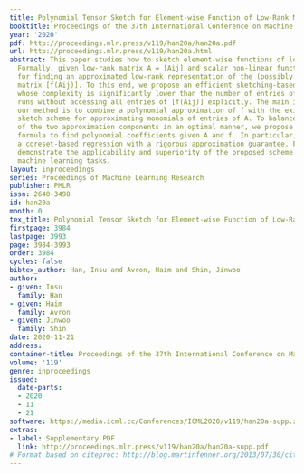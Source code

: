 ```yaml
---
title: Polynomial Tensor Sketch for Element-wise Function of Low-Rank Matrix
booktitle: Proceedings of the 37th International Conference on Machine Learning
year: '2020'
pdf: http://proceedings.mlr.press/v119/han20a/han20a.pdf
url: http://proceedings.mlr.press/v119/han20a.html
abstract: This paper studies how to sketch element-wise functions of low-rank matrices.
  Formally, given low-rank matrix A = [Aij] and scalar non-linear function f, we aim
  for finding an approximated low-rank representation of the (possibly high-rank)
  matrix [f(Aij)]. To this end, we propose an efficient sketching-based algorithm
  whose complexity is significantly lower than the number of entries of A, i.e., it
  runs without accessing all entries of [f(Aij)] explicitly. The main idea underlying
  our method is to combine a polynomial approximation of f with the existing tensor
  sketch scheme for approximating monomials of entries of A. To balance the errors
  of the two approximation components in an optimal manner, we propose a novel regression
  formula to find polynomial coefficients given A and f. In particular, we utilize
  a coreset-based regression with a rigorous approximation guarantee. Finally, we
  demonstrate the applicability and superiority of the proposed scheme under various
  machine learning tasks.
layout: inproceedings
series: Proceedings of Machine Learning Research
publisher: PMLR
issn: 2640-3498
id: han20a
month: 0
tex_title: Polynomial Tensor Sketch for Element-wise Function of Low-Rank Matrix
firstpage: 3984
lastpage: 3993
page: 3984-3993
order: 3984
cycles: false
bibtex_author: Han, Insu and Avron, Haim and Shin, Jinwoo
author:
- given: Insu
  family: Han
- given: Haim
  family: Avron
- given: Jinwoo
  family: Shin
date: 2020-11-21
address: 
container-title: Proceedings of the 37th International Conference on Machine Learning
volume: '119'
genre: inproceedings
issued:
  date-parts:
  - 2020
  - 11
  - 21
software: https://media.icml.cc/Conferences/ICML2020/v119/han20a-supp.zip
extras:
- label: Supplementary PDF
  link: http://proceedings.mlr.press/v119/han20a/han20a-supp.pdf
# Format based on citeproc: http://blog.martinfenner.org/2013/07/30/citeproc-yaml-for-bibliographies/
---
```

